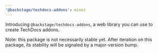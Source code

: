 ```yaml
---
'@backstage/techdocs-addons': minor
---
```


Introducing `@backstage/techdocs-addons`, a web library you can use to create TechDocs addons.

Note: this package is not necessarily stable yet. After iteration on this package, its stability will be signaled by a major-version bump.
